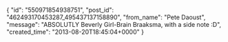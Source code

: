  {
   "id": "550971854938751",
   "post_id": "462493170453287_495437137158890",
   "from_name": "Pete Daoust",
   "message": "ABSOLUTLY Beverly Girl-Brain Braaksma, with a side note :D",
   "created_time": "2013-08-20T18:45:04+0000"
 }
